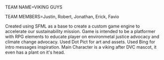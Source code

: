 TEAM NAME=VIKING GUYS

TEAM MEMBERS=Justin, Robert, Jonathan, Erick, Favio

Created using SFML as a base to create a custom game engine to accelerate our sustainability mission. Game is intended to be a platformer with RPG elements to educate player on environmetal justice advocacy and climate change advocacy. Used Dot Pict for art and assets. Used Bing for intro messages inspiration.
Main Character is a viking after DVC mascot, it even has a plant on it's head. 
